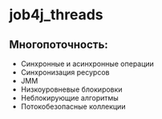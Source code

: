 # job4j_threads

## Многопоточность:
* Синхронные и асинхронные операции
* Синхронизация ресурсов
* JMM
* Низкоуровневые блокировки
* Неблокирующие алгоритмы
* Потокобезопасные коллекции
